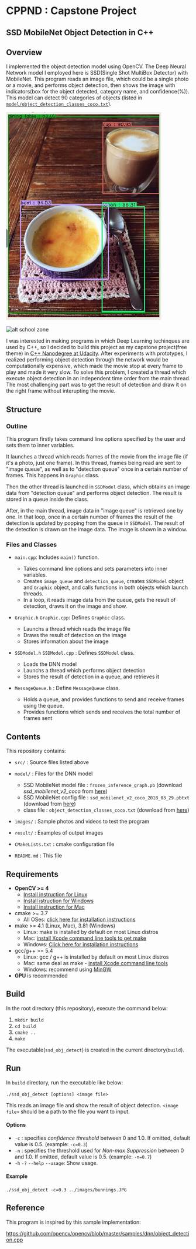 # CPPND : Capstone Project
## SSD MobileNet Object Detection in C++

## Overview
I implemented the object detection model using OpenCV. The Deep Neural Network model I employed here is SSD(Single Shot MultiBox Detector) with MobileNet. This program reads an image file, which could be a single photo or a movie, and performs object detection, then shows the image with indicators(box for the object detected, category name, and confidence(%)). This model can detect 90 categories of objects (listed in [`model/object_detection_classes_coco.txt`](model/object_detection_classes_coco.txt)).

![alt sweets](result/sweets_result.jpg)


![alt school zone](result/schoolzone_result.gif)

I was interested in making programs in which Deep Learning techinques are used by C++, so I decided to build this project as my capstone project(free theme) in [C++ Nanodegree at Udacity](https://www.udacity.com/course/c-plus-plus-nanodegree--nd213). After experiments with prototypes, I realized performing object detection through the network would be computationally expensive, which made the movie stop at every frame to play and made it very slow. To solve this problem, I created a thread which execute object detection in an independent time order from the main thread. The most challenging part was to get the result of detection and draw it on the right frame without interupting the movie.


## Structure

### Outline
This program firstly takes command line options specified by the user and sets them to inner variables.

It launches a thread which reads frames of the movie from the image file (if it's a photo, just one frame). In this thread, frames being read are sent to "image queue", as well as to "detection queue" once in a certain number of frames. This happens in `Graphic` class.

Then the other thread is launched in `SSDModel` class, which obtains an image data from "detection queue" and performs object detection. The result is stored in a queue inside the class.

After, in the main thread, image data in "image queue" is retrieved one by one. In that loop, once in a certain number of frames the result of the detection is updated by popping from the queue in `SSDModel`. The result of the detection is drawn on the image data. The image is shown in a window.

### Files and Classes
- `main.cpp`: Includes `main()` function.
  - Takes command line options and sets parameters into inner variables.
  - Creates `image_queue` and `detection_queue`, creates `SSDModel` object and `Graphic` object, and calls functions in both objects which launch threads.
  - In a loop, it reads image data from the queue, gets the result of detection, draws it on the image and show.


- `Graphic.h` `Graphic.cpp`: Defines `Graphic` class.
  - Launchs a thread which reads the image file
  - Draws the result of detection on the image
  - Stores information about the image


- `SSDModel.h` `SSDModel.cpp` : Defines `SSDModel` class.
  - Loads the DNN model
  - Launchs a thread which performs object detection
  - Stores the result of detection in a queue, and retrieves it


- `MessageQueue.h` : Define `MessageQueue` class.
  - Holds a queue, and provides functions to send and receive frames using the queue.
  - Provides functions which sends and receives the total number of frames sent

## Contents
This repository contains:
- `src/` : Source files listed above
- `model/` : Files for the DNN model
  - SSD MobileNet model file : `frozen_inference_graph.pb` (download *ssd_mobilenet_v2_coco* from [here](https://github.com/tensorflow/models/blob/master/research/object_detection/g3doc/detection_model_zoo.md))
  - SSD MobileNet config file : `ssd_mobilenet_v2_coco_2018_03_29.pbtxt` (download from [here](https://github.com/opencv/opencv_extra/tree/master/testdata/dnn))
  - class file : `object_detection_classes_coco.txt` (download from [here](https://github.com/opencv/opencv/tree/master/samples/data/dnn))

- `images/` : Sample photos and videos to test the program
- `result/` : Examples of output images
- `CMakeLists.txt` : cmake configuration file
- `README.md` : This file

## Requirements
- **OpenCV >= 4**
  - [Install instruction for Linux](https://docs.opencv.org/4.1.1/d7/d9f/tutorial_linux_install.html)
  - [Install istruction for Windows](https://www.learnopencv.com/install-opencv-4-on-windows/)
  - [Install instruction for Mac](https://www.learnopencv.com/install-opencv-4-on-macos/)
- cmake >= 3.7
    * All OSes: [click here for installation instructions](https://cmake.org/install/)
- make >= 4.1 (Linux, Mac), 3.81 (Windows)
    * Linux: make is installed by default on most Linux distros
    * Mac: [install Xcode command line tools to get make](https://developer.apple.com/xcode/features/)
    * Windows: [Click here for installation instructions](http://gnuwin32.sourceforge.net/packages/make.htm)
- gcc/g++ >= 5.4
    * Linux: gcc / g++ is installed by default on most Linux distros
    * Mac: same deal as make - [install Xcode command line tools](https://developer.apple.com/xcode/features/)
    * Windows: recommend using [MinGW](http://www.mingw.org/)
- **GPU** is recommended

## Build
In the root directory (this repository), execute the command below:
1. `mkdir build`
2. `cd build`
3. `cmake ..`
4. `make`

The executable(`ssd_obj_detect`) is created in the current directory(`build`).

## Run
In `build` directory, run the executable like below:

`./ssd_obj_detect [options] <image file>`

This reads an image file and show the result of object detection. `<image file>` should be a path to the file you want to input.

#### Options
 - `-c` : specifies *confidence threshold* between 0 and 1.0. If omitted, default value is 0.5. (example: `-c=0.3`)
 - `-n` : specifies the threshold used for *Non-max Suppression* between 0 and 1.0. If omitted, default value is 0.5. (example: `-n=0.7`)
 - `-h` `-?` `--help` `--usage`: Show usage.


#### Example

`./ssd_obj_detect -c=0.3 ../images/bunnings.JPG`




## Reference
This program is inspired by this sample implementation:

https://github.com/opencv/opencv/blob/master/samples/dnn/object_detection.cpp
